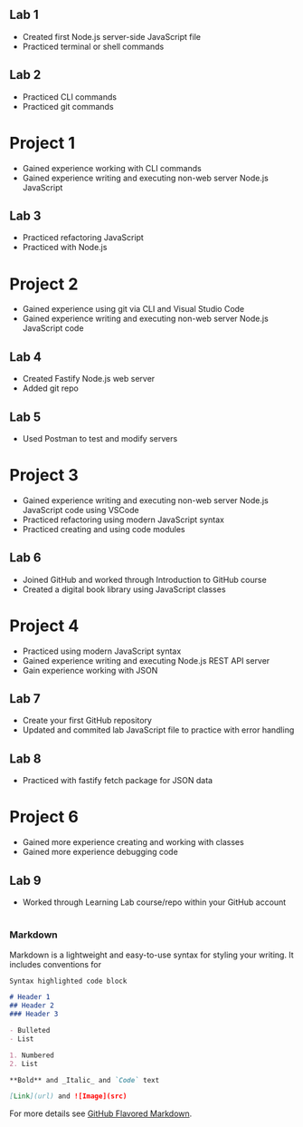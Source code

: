 ## Lab 1
- Created first Node.js server-side JavaScript file
- Practiced terminal or shell commands

## Lab 2
- Practiced CLI commands
- Practiced git commands

# Project 1 
- Gained experience working with CLI commands
- Gained experience writing and executing non-web server Node.js JavaScript

## Lab 3
- Practiced refactoring JavaScript
- Practiced with Node.js

# Project 2
- Gained experience using git via CLI and Visual Studio Code
- Gained experience writing and executing non-web server Node.js JavaScript code

## Lab 4
- Created Fastify Node.js web server
- Added git repo

## Lab 5
- Used Postman to test and modify servers

# Project 3
- Gained experience writing and executing non-web server Node.js JavaScript code using VSCode
- Practiced refactoring using modern JavaScript syntax
- Practiced creating and using code modules

## Lab 6
- Joined GitHub and worked through Introduction to GitHub course
- Created a digital book library using JavaScript classes

# Project 4
- Practiced using modern JavaScript syntax
- Gained experience writing and executing Node.js REST API server
- Gain experience working with JSON

## Lab 7
- Create your first GitHub repository
- Updated and commited lab JavaScript file to practice with error handling

## Lab 8
- Practiced with fastify fetch package for JSON data

# Project 6
- Gained more experience creating and working with classes
- Gained more experience debugging code

## Lab 9
-  Worked through Learning Lab course/repo within your GitHub account

#

### Markdown

Markdown is a lightweight and easy-to-use syntax for styling your writing. It includes conventions for

```markdown
Syntax highlighted code block

# Header 1
## Header 2
### Header 3

- Bulleted
- List

1. Numbered
2. List

**Bold** and _Italic_ and `Code` text

[Link](url) and ![Image](src)
```

For more details see [GitHub Flavored Markdown](https://guides.github.com/features/mastering-markdown/).
